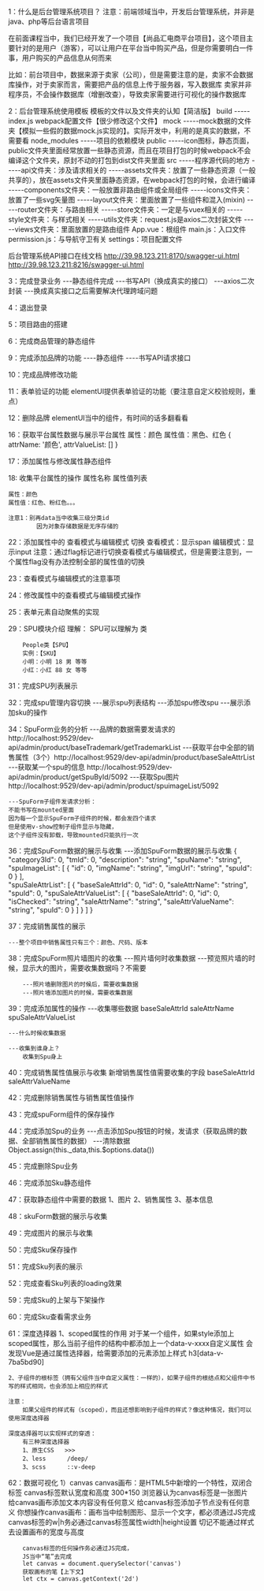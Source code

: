 1：什么是后台管理系统项目？
注意：前端领域当中，开发后台管理系统，并非是java、php等后台语言项目

在前面课程当中，我们已经开发了一个项目【尚品汇电商平台项目】，这个项目主要针对的是用户（游客），可以让用户在平台当中购买产品，但是你需要明白一件事，用户购买的产品信息从何而来

比如：前台项目中，数据来源于卖家（公司），但是需要注意的是，卖家不会数据库操作，对于卖家而言，需要把产品的信息上传于服务器，写入数据库
卖家并非程序员，不会操作数据库（增删改查），导致卖家需要进行可视化的操作数据库


2：后台管理系统使用模板
模板的文件以及文件夹的认知【简洁版】
    build
        -----index.js webpack配置文件【很少修改这个文件】
    mock
        -----mock数据的文件夹【模拟一些假的数据mock.js实现的】。实际开发中，利用的是真实的数据，不需要看
    node_modules
        -----项目的依赖模块
    public
        -----icon图标，静态页面，public文件夹里面经常放置一些静态资源，而且在项目打包的时候webpack不会编译这个文件夹，原封不动的打包到dist文件夹里面
    src
        -----程序源代码的地方
        -----api文件夹：涉及请求相关的
        -----assets文件夹：放置了一些静态资源（一般共享的），放在assets文件夹里面静态资源，在webpack打包的时候，会进行编译
        -----components文件夹：一般放置非路由组件或全局组件
        -----icons文件夹：放置了一些svg矢量图
        -----layout文件夹：里面放置了一些组件和混入(mixin)
        -----router文件夹：与路由相关
        -----store文件夹：一定是与vuex相关的
        -----style文件夹：与样式相关
        -----utils文件夹：request.js是axios二次封装文件
        -----views文件夹：里面放置的是路由组件
    App.vue：根组件
    main.js：入口文件
    permission.js：与导航守卫有关
    settings：项目配置文件

后台管理系统API接口在线文档
http://39.98.123.211:8170/swagger-ui.html
http://39.98.123.211:8216/swagger-ui.html

3：完成登录业务
    ---静态组件完成
    ---书写API（换成真实的接口）
    ---axios二次封装
    ---换成真实接口之后需要解决代理跨域问题
    
4：退出登录

5：项目路由的搭建

6：完成商品管理的静态组件

9：完成添加品牌的功能
    ----静态组件
    ----书写API请求接口

10：完成品牌修改功能

11：表单验证的功能
    elementUI提供表单验证的功能（要注意自定义校验规则，重点）

12：删除品牌
    elementUI当中的组件，有时间的话多翻看看

16：获取平台属性数据与展示平台属性
    属性：颜色
    属性值：黑色、红色
    {
        attrName: '颜色',
        attrValueList: []
    }

17：添加属性与修改属性静态组件

18: 收集平台属性的操作
    属性名称    属性值列表

    属性：颜色
    属性值：红色、粉红色。。。

    注意1：别再data当中收集三级分类id
            因为对象存储数据是无序存储的

22：添加属性中的 查看模式与编辑模式 切换
    查看模式：显示span
    编辑模式：显示input
    注意：通过flag标记进行切换查看模式与编辑模式，但是需要注意到，一个属性flag没有办法控制全部的属性值的切换

23：查看模式与编辑模式的注意事项

24：修改属性中的查看模式与编辑模式操作

25：表单元素自动聚焦的实现

29：SPU模块介绍
    理解：
        SPU可以理解为 类

        People类【SPU】
        实例：【SKU】
        小明：小明 18 男 等等
        小红：小红 88 女 等等

31：完成SPU列表展示

32：完成spu管理内容切换
    ---展示spu列表结构
    ---添加spu修改spu
    ---展示添加sku的操作

34：SpuForm业务的分析
    ---品牌的数据需要发请求的 http://localhost:9529/dev-api/admin/product/baseTrademark/getTrademarkList
    ---获取平台中全部的销售属性（3个）http://localhost:9529/dev-api/admin/product/baseSaleAttrList
    ---获取某一个spu的信息 http://localhost:9529/dev-api/admin/product/getSpuById/5092
    ---获取Spu图片 http://localhost:9529/dev-api/admin/product/spuimageList/5092

    
    ---SpuForm子组件发请求分析：
    不能书写在mounted里面
    因为每一个显示SpuForm子组件的时候，都会发四个请求
    但是使用v-show控制子组件显示与隐藏，
    这个子组件没有卸载，导致mounted只能执行一次

36：完成SpuForm数据的展示与收集
    ---添加SpuForm数据的展示与收集
    {
        "category3Id": 0,
        "tmId": 0,
        "description": "string",
        "spuName": "string",
        "spuImageList": [
            {
            "id": 0,
            "imgName": "string",
            "imgUrl": "string",
            "spuId": 0
            }
        ],   
        "spuSaleAttrList": [
            {
            "baseSaleAttrId": 0,
            "id": 0,
            "saleAttrName": "string",
            "spuId": 0,
            "spuSaleAttrValueList": [
                {
                "baseSaleAttrId": 0,
                "id": 0,
                "isChecked": "string",
                "saleAttrName": "string",
                "saleAttrValueName": "string",
                "spuId": 0
                }
            ]
            }
        ]
    }

37：完成销售属性的展示

    ---整个项目中销售属性只有三个：颜色、尺码、版本

38：完成SpuForm照片墙图片的收集
    ---照片墙何时收集数据
        ---预览照片墙的时候，显示大的图片，需要收集数据吗？不需要

        ---照片墙删除图片的时候后，需要收集数据
        ---照片墙添加图片的时候，需要收集数据

39：完成添加属性的操作
    ---收集哪些数据
        baseSaleAttrId
        saleAttrName
        spuSaleAttrValueList

    ---什么时候收集数据

    ---收集到谁身上？
        收集到Spu身上

40：完成销售属性值展示与收集
    新增销售属性值需要收集的字段
        baseSaleAttrId
        saleAttrValueName

42：完成删除销售属性与销售属性值操作

43：完成spuForm组件的保存操作

44：完成添加Spu的业务
    ---点击添加Spu按钮的时候，发请求（获取品牌的数据、全部销售属性的数据）
    ---清除数据
    Object.assign(this._data,this.$options.data())

45：完成删除Spu业务
    
46：完成添加Sku静态组件

47：获取静态组件中需要的数据
    1、图片
    2、销售属性
    3、基本信息

48：skuForm数据的展示与收集

49：完成图片的展示与收集

50：完成Sku保存操作

51：完成Sku列表的展示

52：完成查看Sku列表的loading效果
    
59：完成Sku的上架与下架操作

60：完成Sku查看需求业务

61：深度选择器
    1、scoped属性的作用
        对于某一个组件，如果style添加上scoped属性，那么当前子组件的结构中都添加上一个data-v-xxxx自定义属性
        会发现Vue是通过属性选择器，给需要添加的元素添加上样式
        h3[data-v-7ba5bd90]
    
    2、子组件的根标签（拥有父组件当中自定义属性：一样的），如果子组件的根结点和父组件中书写的样式相同，也会添加上相应的样式

    注意：
        如果父组件的样式有（scoped），而且还想影响到子组件的样式？像这种情况，我们可以使用深度选择器
    
    深度选择器可以实现样式的穿透：
        有三种深度选择器
        1、原生CSS   >>>
        2、less      /deep/
        3、scss      ::v-deep

62：数据可视化
    1）canvas
        canvas画布：是HTML5中新增的一个特性，双闭合标签
        canvas标签默认宽度和高度 300*150
        浏览器认为canvas标签是一张图片
        给canvas画布添加文本内容没有任何意义
        给canvas标签添加子节点没有任何意义
        你想操作canvas画布：画布当中绘制图形、显示一个文字，都必须通过JS完成
        canvas标签的w|h务必通过canvas标签属性width|height设置
        切记不能通过样式去设置画布的宽度与高度

        canvas标签的任何操作务必通过JS完成，
        JS当中“笔”去完成
        let canvas = document.querySelector('canvas')
        获取画布的笔【上下文】
        let ctx = canvas.getContext('2d')